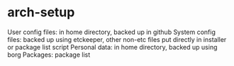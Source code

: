 # arch-setup
User config files: in home directory, backed up in github
System config files: backed up using etckeeper, other non-etc files put directly in installer or package list script
Personal data: in home directory, backed up using borg
Packages: package list
